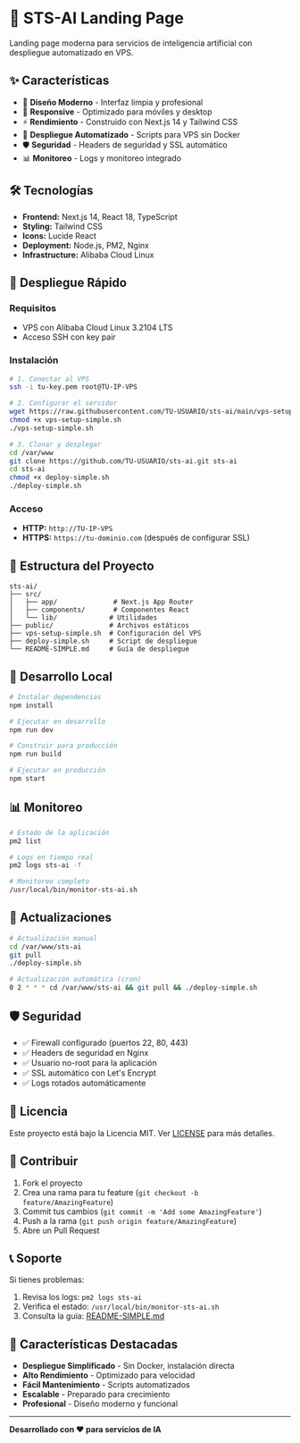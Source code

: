 # 🚀 STS-AI Landing Page

Landing page moderna para servicios de inteligencia artificial con despliegue automatizado en VPS.

## ✨ Características

- 🎨 **Diseño Moderno** - Interfaz limpia y profesional
- 📱 **Responsive** - Optimizado para móviles y desktop
- ⚡ **Rendimiento** - Construido con Next.js 14 y Tailwind CSS
- 🔧 **Despliegue Automatizado** - Scripts para VPS sin Docker
- 🛡️ **Seguridad** - Headers de seguridad y SSL automático
- 📊 **Monitoreo** - Logs y monitoreo integrado

## 🛠️ Tecnologías

- **Frontend:** Next.js 14, React 18, TypeScript
- **Styling:** Tailwind CSS
- **Icons:** Lucide React
- **Deployment:** Node.js, PM2, Nginx
- **Infrastructure:** Alibaba Cloud Linux

## 🚀 Despliegue Rápido

### Requisitos
- VPS con Alibaba Cloud Linux 3.2104 LTS
- Acceso SSH con key pair

### Instalación
```bash
# 1. Conectar al VPS
ssh -i tu-key.pem root@TU-IP-VPS

# 2. Configurar el servidor
wget https://raw.githubusercontent.com/TU-USUARIO/sts-ai/main/vps-setup-simple.sh
chmod +x vps-setup-simple.sh
./vps-setup-simple.sh

# 3. Clonar y desplegar
cd /var/www
git clone https://github.com/TU-USUARIO/sts-ai.git sts-ai
cd sts-ai
chmod +x deploy-simple.sh
./deploy-simple.sh
```

### Acceso
- **HTTP:** `http://TU-IP-VPS`
- **HTTPS:** `https://tu-dominio.com` (después de configurar SSL)

## 📁 Estructura del Proyecto

```
sts-ai/
├── src/
│   ├── app/              # Next.js App Router
│   ├── components/       # Componentes React
│   └── lib/             # Utilidades
├── public/              # Archivos estáticos
├── vps-setup-simple.sh  # Configuración del VPS
├── deploy-simple.sh     # Script de despliegue
└── README-SIMPLE.md     # Guía de despliegue
```

## 🔧 Desarrollo Local

```bash
# Instalar dependencias
npm install

# Ejecutar en desarrollo
npm run dev

# Construir para producción
npm run build

# Ejecutar en producción
npm start
```

## 📊 Monitoreo

```bash
# Estado de la aplicación
pm2 list

# Logs en tiempo real
pm2 logs sts-ai -f

# Monitoreo completo
/usr/local/bin/monitor-sts-ai.sh
```

## 🔄 Actualizaciones

```bash
# Actualización manual
cd /var/www/sts-ai
git pull
./deploy-simple.sh

# Actualización automática (cron)
0 2 * * * cd /var/www/sts-ai && git pull && ./deploy-simple.sh
```

## 🛡️ Seguridad

- ✅ Firewall configurado (puertos 22, 80, 443)
- ✅ Headers de seguridad en Nginx
- ✅ Usuario no-root para la aplicación
- ✅ SSL automático con Let's Encrypt
- ✅ Logs rotados automáticamente

## 📝 Licencia

Este proyecto está bajo la Licencia MIT. Ver [LICENSE](LICENSE) para más detalles.

## 🤝 Contribuir

1. Fork el proyecto
2. Crea una rama para tu feature (`git checkout -b feature/AmazingFeature`)
3. Commit tus cambios (`git commit -m 'Add some AmazingFeature'`)
4. Push a la rama (`git push origin feature/AmazingFeature`)
5. Abre un Pull Request

## 📞 Soporte

Si tienes problemas:

1. Revisa los logs: `pm2 logs sts-ai`
2. Verifica el estado: `/usr/local/bin/monitor-sts-ai.sh`
3. Consulta la guía: [README-SIMPLE.md](README-SIMPLE.md)

## 🌟 Características Destacadas

- **Despliegue Simplificado** - Sin Docker, instalación directa
- **Alto Rendimiento** - Optimizado para velocidad
- **Fácil Mantenimiento** - Scripts automatizados
- **Escalable** - Preparado para crecimiento
- **Profesional** - Diseño moderno y funcional

---

**Desarrollado con ❤️ para servicios de IA**
